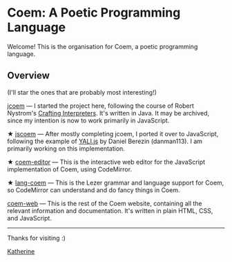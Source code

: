 # Coem: A Poetic Programming Language

Welcome! This is the organisation for Coem, a poetic programming language.

## Overview

(I'll star the ones that are probably most interesting!)

[jcoem](https://github.com/coem-lang/jcoem) — I started the project here, following the course of Robert Nystrom's [Crafting Interpreters](http://craftinginterpreters.com/). It's written in Java. It may be archived, since my intention is now to work primarily in JavaScript.

★ [jscoem](https://github.com/coem-lang/jscoem) — After mostly completing jcoem, I ported it over to JavaScript, following the example of [YALI.js](https://github.com/danman113/YALI.js) by Daniel Berezin (danman113). I am primarily working on this implementation.

★ [coem-editor](https://github.com/coem-lang/coem-editor) — This is the interactive web editor for the JavaScript implementation of Coem, using CodeMirror.

★ [lang-coem](https://github.com/coem-lang/lang-coem) — This is the Lezer grammar and language support for Coem, so CodeMirror can understand and do fancy things in Coem.

[coem-web](https://github.com/coem-lang/coem-web) — This is the rest of the Coem website, containing all the relevant information and documentation. It's written in plain HTML, CSS, and JavaScript.

---

Thanks for visiting :)

[Katherine](https://github.com/whykatherine)

